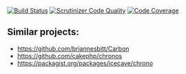 [![Build Status](https://travis-ci.org/celest-time/celest.svg?branch=master)](https://travis-ci.org/celest-time/celest) [![Scrutinizer Code Quality](https://scrutinizer-ci.com/g/celest-time/celest/badges/quality-score.png?b=master)](https://scrutinizer-ci.com/g/celest-time/celest/?branch=master) [![Code Coverage](https://scrutinizer-ci.com/g/celest-time/celest/badges/coverage.png?b=master)](https://scrutinizer-ci.com/g/celest-time/celest/?branch=master)

## Similar projects:
- https://github.com/briannesbitt/Carbon
- https://github.com/cakephp/chronos
- https://packagist.org/packages/icecave/chrono